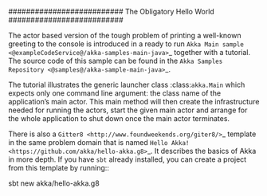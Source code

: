 ##########################
The Obligatory Hello World
##########################

The actor based version of the tough problem of printing a
well-known greeting to the console is introduced in a ready to run `Akka Main sample <@exampleCodeService@/akka-samples-main-java>`_
together with a tutorial. The source code of this sample can be found in the
`Akka Samples Repository <@samples@/akka-sample-main-java>`_.

The tutorial illustrates the generic launcher class :class:`akka.Main` which expects only
one command line argument: the class name of the application’s main actor. This
main method will then create the infrastructure needed for running the actors,
start the given main actor and arrange for the whole application to shut down
once the main actor terminates.

There is also a `Gitter8 <http://www.foundweekends.org/giter8/>`_ template in the same problem domain
that is named `Hello Akka! <https://github.com/akka/hello-akka.g8>`_.
It describes the basics of Akka in more depth. If you have `sbt` already installed, you can create a project
from this template by running::

   sbt new akka/hello-akka.g8

